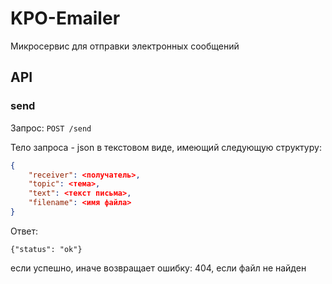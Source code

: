 # KPO-Emailer
Микросервис для отправки электронных сообщений

## API

### send

Запрос: `POST /send`

Тело запроса - json в текстовом виде, имеющий следующую структуру:

```json
{
    "receiver": <получатель>,
    "topic": <тема>,
    "text": <текст письма>,
    "filename": <имя файла>
}
```



Ответ:

```
{"status": "ok"}
```

если успешно, иначе возвращает ошибку: 404, если файл не найден
